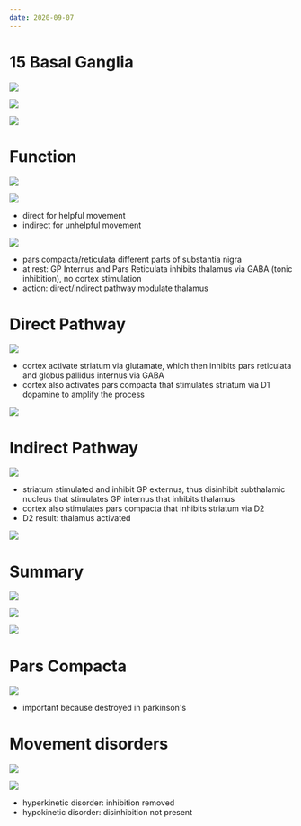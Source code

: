 ```yaml
---
date: 2020-09-07
---
```


# 15 Basal Ganglia

<!-- basal ganglia includes, location on coronal section.. -->

![](https://photos.thisispiggy.com/file/wikiFiles/6BEmC2E.jpg)

![](https://photos.thisispiggy.com/file/wikiFiles/nOEAsiI.jpg)

<!-- what are striatum and lentiform nucleus.. -->

![](https://photos.thisispiggy.com/file/wikiFiles/ypUFFSu.jpg)

# Function

<!-- basal ganglia function, at rest, during movement.. -->

![](https://photos.thisispiggy.com/file/wikiFiles/uKb7elY.jpg)

![](https://photos.thisispiggy.com/file/wikiFiles/yoJTdyS.jpg)

- direct for helpful movement
- indirect for unhelpful movement

![](https://photos.thisispiggy.com/file/wikiFiles/0DzHmyJ.jpg)

- pars compacta/reticulata different parts of substantia nigra
- at rest: GP Internus and Pars Reticulata inhibits thalamus via GABA (tonic inhibition), no cortex stimulation
- action: direct/indirect pathway modulate thalamus

# Direct Pathway

<!-- basal ganglia direct pathway.. -->

![](https://photos.thisispiggy.com/file/wikiFiles/oPN1F2d.jpg)

- cortex activate striatum via glutamate, which then inhibits pars reticulata and globus pallidus internus via GABA
- cortex also activates pars compacta that stimulates striatum via D1 dopamine to amplify the process

![](https://photos.thisispiggy.com/file/wikiFiles/xOwkTrK.jpg)

# Indirect Pathway

<!-- basal ganglia indirect pathway.. -->

![](https://photos.thisispiggy.com/file/wikiFiles/P2qMqhH.jpg)

- striatum stimulated and inhibit GP externus, thus disinhibit subthalamic nucleus that stimulates GP internus that inhibits thalamus
- cortex also stimulates pars compacta that inhibits striatum via D2
- D2 result: thalamus activated

![](https://photos.thisispiggy.com/file/wikiFiles/cwKXdso.jpg)

# Summary

<!-- inhibitory and stimulatory basal ganglia neurons.. -->

![](https://photos.thisispiggy.com/file/wikiFiles/66dVLkC.jpg)

![](https://i.imgur.com/kTBc041.jpg)

![](https://i.imgur.com/1Kxje3p.jpg)

# Pars Compacta

<!-- pars compacta functions. Why important.. -->

![](https://photos.thisispiggy.com/file/wikiFiles/JWuUXOv.jpg)

- important because destroyed in parkinson's

# Movement disorders

<!-- movement disorders and where in basal ganglia disorders.. -->

![](https://photos.thisispiggy.com/file/wikiFiles/joNhnyI.jpg)

![](https://photos.thisispiggy.com/file/wikiFiles/73yEtDG.jpg)

- hyperkinetic disorder: inhibition removed
- hypokinetic disorder: disinhibition not present

